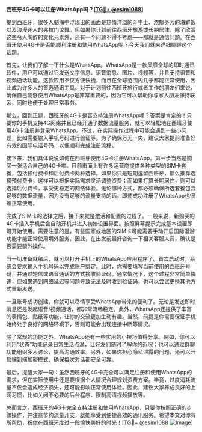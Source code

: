 **西班牙4G卡可以注册WhatsApp吗？[[TG💪+ @esim1088](https://t.me/s/esim1088)]**

提到西班牙，很多人脑海中浮现出的画面是热情洋溢的斗牛士、浓郁芬芳的海鲜饭以及浪漫迷人的弗拉门戈舞。但如果你计划前往西班牙旅游或长期居住，除了欣赏这些令人陶醉的文化元素外，还有一个问题不得不考虑——那就是通信问题。在西班牙使用4G卡是否能顺利注册和使用WhatsApp呢？今天我们就来详细聊聊这个话题。

首先，让我们了解一下什么是WhatsApp。WhatsApp是一款风靡全球的即时通讯软件，用户可以通过它发送文字信息、语音消息、图片、视频等，并且支持语音和视频通话功能。这款应用不仅方便快捷，而且在全球范围内几乎都能正常使用，因此成为许多人的首选通讯工具。对于计划前往西班牙旅行或者工作的朋友们来说，确保自己能够使用WhatsApp是非常重要的，因为它可以帮助你与家人朋友保持联系，同时也便于处理日常事务。

那么，回到正题，西班牙的4G卡是否支持注册WhatsApp呢？答案是肯定的！只要你的手机支持4G网络并且已经开通了数据流量服务，就可以轻松地在西班牙使用4G卡注册并登录WhatsApp。不过，在实际操作过程中可能会遇到一些小问题，比如需要输入手机号码进行验证等。为了确保万无一失，建议大家提前准备好有效的国际电话号码，以便顺利完成注册流程。

接下来，我们具体说说如何在西班牙使用4G卡注册WhatsApp。第一步当然是购买一张适合自己的4G卡啦。目前市面上有许多运营商提供各种类型的SIM卡套餐，包括预付费卡和后付费卡两种选择。如果你只是短期逗留西班牙，那么推荐选择预付费卡，这样可以根据实际需求灵活调整资费；而如果打算长期居住，则可以选择后付费卡，享受更稳定的网络体验。无论哪种方式，都必须确保所选套餐包含足够的数据流量，因为没有足够的流量支持的话，即使成功注册了WhatsApp也很难正常使用。

完成了SIM卡的选择之后，接下来就是激活和配置的过程了。一般来说，新购买的4G卡插入手机后会自动开机并进入初始设置界面。按照屏幕提示完成基本设置即可开始使用。需要注意的是，有些国家或地区的SIM卡可能需要手动开启国际漫游功能才能正常使用境外服务。因此，在出发前最好咨询一下相关客服人员，确认是否需要额外操作。

当一切准备就绪后，就可以打开手机上的WhatsApp应用程序了。首次启动时，系统会要求输入手机号码以完成账户绑定。此时，你需要填写当前使用的西班牙号码，并通过短信或语音通话的方式接收验证码。通常情况下，这个过程非常简单快速，但如果遇到网络延迟等问题导致无法及时收到验证码，也可以尝试更换其他方式重新发送。

一旦账号成功创建，你就可以尽情享受WhatsApp带来的便利了。无论是发送即时消息还是发起语音/视频通话，都非常流畅稳定。此外，WhatsApp还提供了丰富的表情包、贴纸等功能，让你的交流更加生动有趣。当然，前提是你需要保证手机始终处于良好的网络环境下，否则可能会出现连接中断等情况。

除了常规的功能之外，WhatsApp还有一些实用的小技巧值得分享。例如，你可以利用“状态”功能记录日常生活点滴，让好友们随时了解你的近况；也可以通过群聊功能组织多人讨论，提高沟通效率。另外，如果你担心隐私泄露的问题，还可以开启端到端加密模式，确保每次对话都安全可靠。

最后，提醒大家一句：虽然西班牙的4G卡完全可以满足注册和使用WhatsApp的需求，但在实际使用中还是要根据个人情况合理规划资费方案。毕竟，过度消耗流量不仅会造成经济损失，还可能影响正常使用体验。因此，建议大家养成良好的上网习惯，比如关闭不必要的后台程序、限制高清视频播放等。

总而言之，西班牙的4G卡完全支持注册和使用WhatsApp，只要你按照正确的步骤操作，并注意节约流量开支，就能享受到便捷高效的通讯服务。希望本文对你有所帮助，祝你在西班牙度过一段愉快美好的时光！[[TG💪+ @esim1088](https://t.me/s/esim1088) ![Image](https://i.postimg.cc/4NQfJmqS/Snipaste-2025-05-13-00-14-12.png)]